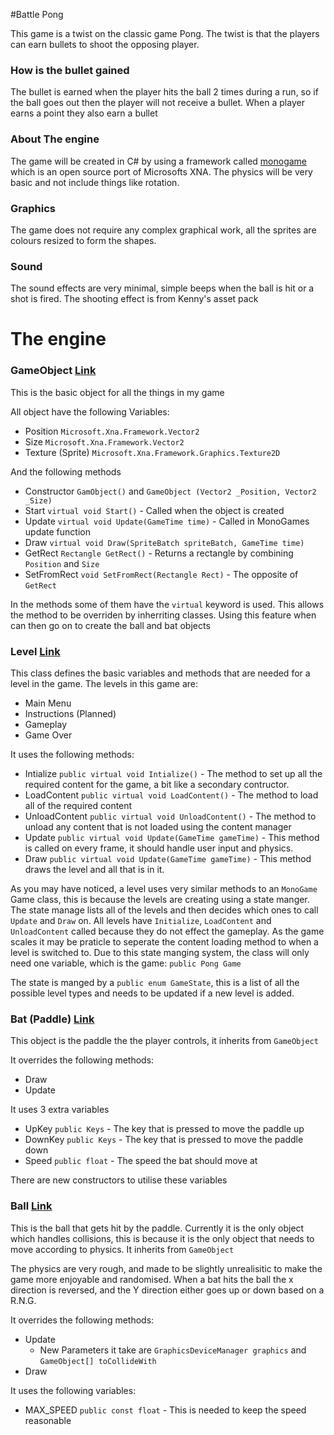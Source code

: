 #Battle Pong

This game is a twist on the classic game Pong. The twist is that the players can earn bullets to shoot the opposing player.

### How is the bullet gained

The bullet is earned when the player hits the ball 2 times during a run, so if the ball goes out then the player will not
receive a bullet. When a player earns a point they also earn a bullet

### About The engine

The game will be created in C# by using a framework called [monogame](https://github.com/mono/MonoGame) which is an open source port of Microsofts XNA. The physics will be very basic and not include things like rotation.

### Graphics

The game does not require any complex graphical work, all the sprites are colours resized to form the shapes.

### Sound

The sound effects are very minimal, simple beeps when the ball is hit or a shot is fired. The shooting effect is from Kenny's asset pack

The engine
==

### GameObject [Link](https://github.com/EverlessDrop41/MonoPong/blob/master/MonoPong/Objects/GameObject.cs)

This is the basic object for all the things in my game

All object have the following Variables:
  - Position `Microsoft.Xna.Framework.Vector2`
  - Size `Microsoft.Xna.Framework.Vector2`
  - Texture (Sprite) `Microsoft.Xna.Framework.Graphics.Texture2D`

And the following methods
  - Constructor `GamObject()` and `GameObject (Vector2 _Position, Vector2 _Size)`
  - Start `virtual void Start()` - Called when the object is created
  - Update `virtual void Update(GameTime time)` - Called in MonoGames update function
  - Draw `virtual void Draw(SpriteBatch spriteBatch, GameTime time)`
  - GetRect `Rectangle GetRect()` - Returns a rectangle by combining `Position` and `Size`
  - SetFromRect `void SetFromRect(Rectangle Rect)` - The opposite of `GetRect`

In the methods some of them have the `virtual` keyword is used. This allows the method to be overriden by inherriting classes. Using this feature when can then go on to create the ball and bat objects

### Level [Link](https://github.com/EverlessDrop41/MonoPong/blob/master/MonoPong/Levels/Level.cs)

This class defines the basic variables and methods that are needed for a level in the game. The levels in this game are:
 - Main Menu
 - Instructions (Planned)
 - Gameplay
 - Game Over
 
It uses the following methods: 
 - Intialize `public virtual void Intialize()` - The method to set up all the required content for the game, a bit like a secondary contructor.
 - LoadContent `public virtual void LoadContent()` - The method to load all of the required content
 - UnloadContent `public virtual void UnloadContent()` - The method to unload any content that is not loaded using the content manager
 - Update `public virtual void Update(GameTime gameTime)` - This method is called on every frame, it should handle user input and physics.
 - Draw `public virtual void Update(GameTime gameTime)` - This method draws the level and all that is in it.

As you may have noticed, a level uses very similar methods to an `MonoGame` Game class, this is because the levels are creating using a state manger. The state manage lists all of the levels and then decides which ones to call `Update` and `Draw` on. All levels have `Initialize`, `LoadContent` and `UnloadContent` called because they do not effect the gameplay. As the game scales it may be praticle to seperate the content loading method to when a level is switched to. Due to this state manging system, the class will only need one variable, which is the game: `public Pong Game`

The state is manged by a `public enum GameState`, this is a list of all the possible level types and needs to be updated if a new level is added.
 
### Bat (Paddle) [Link](https://github.com/EverlessDrop41/MonoPong/blob/master/MonoPong/Objects/Bat.cs)

This object is the paddle the the player controls, it inherits from `GameObject`

It overrides the following methods:
  - Draw
  - Update

It uses 3 extra variables
 - UpKey `public Keys` - The key that is pressed to move the paddle up
 - DownKey `public Keys` - The key that is pressed to move the paddle down
 - Speed `public float` - The speed the bat should move at

There are new constructors to utilise these variables

### Ball [Link](https://github.com/EverlessDrop41/MonoPong/blob/master/MonoPong/Objects/Ball.cs)

This is the ball that gets hit by the paddle. Currently it is the only object which handles collisions, this is because it is the only object that needs to move according to physics. It inherits from `GameObject`

The physics are very rough, and made to be slightly unrealisitic to make the game more enjoyable and randomised. When a bat hits the ball the x direction is reversed, and the Y direction either goes up or down based on a R.N.G.

It overrides the following methods: 
 - Update
   - New Parameters it take are `GraphicsDeviceManager graphics` and `GameObject[] toCollideWith`
 - Draw

It uses the following variables:
  - MAX_SPEED `public const float` - This is needed to keep the speed reasonable
